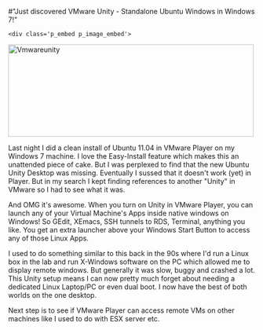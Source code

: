 #"Just discovered VMware Unity - Standalone Ubuntu Windows in Windows 7!"


    <div class='p_embed p_image_embed'>
<a href="http://getfile6.posterous.com/getfile/files.posterous.com/conoroneill/R5RqOdB52DyWZI3D376QCztPsO9H9doV5eHkeh0whbeQ4yRrWcDnet5RlLgL/VMwareUnity.jpg.scaled.1000.jpg"><img alt="Vmwareunity" height="188" src="http://getfile4.posterous.com/getfile/files.posterous.com/conoroneill/QZhKXDtDPSwEvOTpDzEDAkyba0MXVZvKeWtYK2Jk4cNIig2CVGMk6TQLCyad/VMwareUnity.jpg.scaled.500.jpg" width="500" /></a>
</div>
<p>Last night I did a clean install of Ubuntu 11.04 in VMware Player on my Windows 7 machine. I love the Easy-Install feature which makes this an unattended piece of cake. But I was perplexed to find that the new Ubuntu Unity Desktop was missing. Eventually I sussed that it doesn&#39;t work (yet) in Player. But in my search I kept finding references to another &quot;Unity&quot; in VMware so I had to see what it was.</p><p /><div>And OMG it&#39;s awesome. When you turn on Unity in VMware Player, you can launch any of your Virtual Machine&#39;s Apps inside native windows on Windows! So GEdit, XEmacs, SSH tunnels to RDS, Terminal, anything you like. You get an extra launcher above your Windows Start Button to access any of those Linux Apps. <p /><div>I used to do something similar to this back in the 90s where I&#39;d run a Linux box in the lab and run X-Windows software on the PC which allowed me to display remote windows. But generally it was slow, buggy and crashed a lot. This Unity setup means I can now pretty much forget about needing a dedicated Linux Laptop/PC or even dual boot. I now have the best of both worlds on the one desktop.</div> <p /><div>Next step is to see if VMware Player can access remote VMs on other machines like I used to do with ESX server etc.</div><p /><p /><p /></div>
  